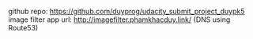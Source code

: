 github repo: https://github.com/duyprog/udacity_submit_project_duypk5
image filter app url: http://imagefilter.phamkhacduy.link/ (DNS using Route53)
